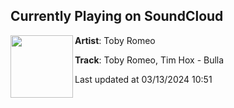 ## Currently Playing on SoundCloud

[<img align="left" width="100" src="https://i1.sndcdn.com/artworks-U4Mahjfq9Hbw-0-t500x500.jpg">](https://soundcloud.com/toby-romeo/bulla)

**Artist**: Toby Romeo 

**Track**: Toby Romeo, Tim Hox - Bulla

Last updated at 03/13/2024 10:51
